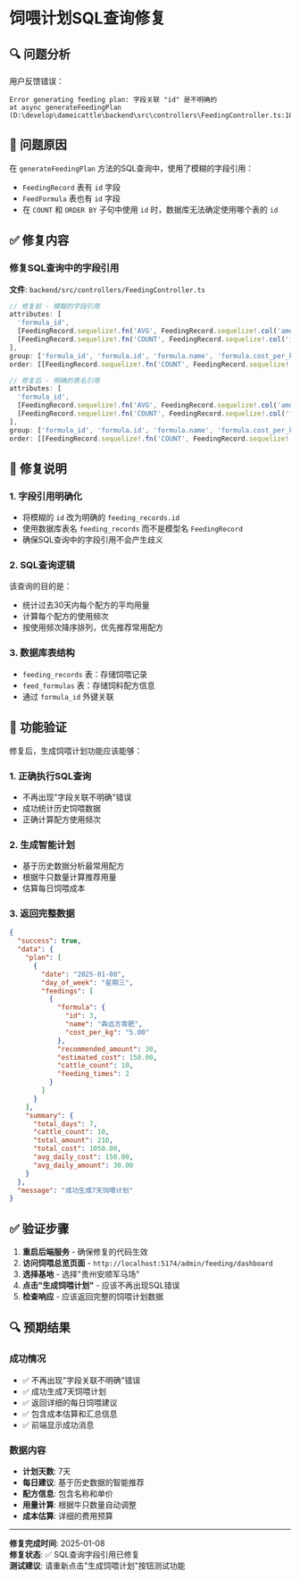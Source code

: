 # 饲喂计划SQL查询修复

## 🔍 问题分析

用户反馈错误：
```
Error generating feeding plan: 字段关联 "id" 是不明确的
at async generateFeedingPlan (D:\develop\dameicattle\backend\src\controllers\FeedingController.ts:1078:30)
```

## 🔧 问题原因

在 `generateFeedingPlan` 方法的SQL查询中，使用了模糊的字段引用：
- `FeedingRecord` 表有 `id` 字段
- `FeedFormula` 表也有 `id` 字段
- 在 `COUNT` 和 `ORDER BY` 子句中使用 `id` 时，数据库无法确定使用哪个表的 `id`

## ✅ 修复内容

### 修复SQL查询中的字段引用

**文件**: `backend/src/controllers/FeedingController.ts`

```typescript
// 修复前 - 模糊的字段引用
attributes: [
  'formula_id',
  [FeedingRecord.sequelize!.fn('AVG', FeedingRecord.sequelize!.col('amount')), 'avg_amount'],
  [FeedingRecord.sequelize!.fn('COUNT', FeedingRecord.sequelize!.col('id')), 'frequency']
],
group: ['formula_id', 'formula.id', 'formula.name', 'formula.cost_per_kg'],
order: [[FeedingRecord.sequelize!.fn('COUNT', FeedingRecord.sequelize!.col('id')), 'DESC']]

// 修复后 - 明确的表名引用
attributes: [
  'formula_id',
  [FeedingRecord.sequelize!.fn('AVG', FeedingRecord.sequelize!.col('amount')), 'avg_amount'],
  [FeedingRecord.sequelize!.fn('COUNT', FeedingRecord.sequelize!.col('feeding_records.id')), 'frequency']
],
group: ['formula_id', 'formula.id', 'formula.name', 'formula.cost_per_kg'],
order: [[FeedingRecord.sequelize!.fn('COUNT', FeedingRecord.sequelize!.col('feeding_records.id')), 'DESC']]
```

## 🎯 修复说明

### 1. 字段引用明确化
- 将模糊的 `id` 改为明确的 `feeding_records.id`
- 使用数据库表名 `feeding_records` 而不是模型名 `FeedingRecord`
- 确保SQL查询中的字段引用不会产生歧义

### 2. SQL查询逻辑
该查询的目的是：
- 统计过去30天内每个配方的平均用量
- 计算每个配方的使用频次
- 按使用频次降序排列，优先推荐常用配方

### 3. 数据库表结构
- `feeding_records` 表：存储饲喂记录
- `feed_formulas` 表：存储饲料配方信息
- 通过 `formula_id` 外键关联

## 🚀 功能验证

修复后，生成饲喂计划功能应该能够：

### 1. 正确执行SQL查询
- 不再出现"字段关联不明确"错误
- 成功统计历史饲喂数据
- 正确计算配方使用频次

### 2. 生成智能计划
- 基于历史数据分析最常用配方
- 根据牛只数量计算推荐用量
- 估算每日饲喂成本

### 3. 返回完整数据
```json
{
  "success": true,
  "data": {
    "plan": [
      {
        "date": "2025-01-08",
        "day_of_week": "星期三",
        "feedings": [
          {
            "formula": {
              "id": 3,
              "name": "犇远方育肥",
              "cost_per_kg": "5.00"
            },
            "recommended_amount": 30,
            "estimated_cost": 150.00,
            "cattle_count": 10,
            "feeding_times": 2
          }
        ]
      }
    ],
    "summary": {
      "total_days": 7,
      "cattle_count": 10,
      "total_amount": 210,
      "total_cost": 1050.00,
      "avg_daily_cost": 150.00,
      "avg_daily_amount": 30.00
    }
  },
  "message": "成功生成7天饲喂计划"
}
```

## ✅ 验证步骤

1. **重启后端服务** - 确保修复的代码生效
2. **访问饲喂总览页面** - `http://localhost:5174/admin/feeding/dashboard`
3. **选择基地** - 选择"贵州安顺军马场"
4. **点击"生成饲喂计划"** - 应该不再出现SQL错误
5. **检查响应** - 应该返回完整的饲喂计划数据

## 🔍 预期结果

### 成功情况
- ✅ 不再出现"字段关联不明确"错误
- ✅ 成功生成7天饲喂计划
- ✅ 返回详细的每日饲喂建议
- ✅ 包含成本估算和汇总信息
- ✅ 前端显示成功消息

### 数据内容
- **计划天数**: 7天
- **每日建议**: 基于历史数据的智能推荐
- **配方信息**: 包含名称和单价
- **用量计算**: 根据牛只数量自动调整
- **成本估算**: 详细的费用预算

---

**修复完成时间**: 2025-01-08  
**修复状态**: ✅ SQL查询字段引用已修复  
**测试建议**: 请重新点击"生成饲喂计划"按钮测试功能